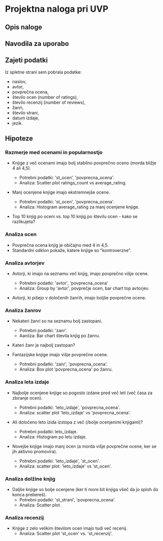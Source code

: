 # Projektna naloga pri UVP

## Opis naloge

## Navodila za uporabo

## Zajeti podatki
Iz spletne strani sem pobrala podatke:
* naslov,
* avtor,
* povprečna ocena,
* število ocen (number of ratings),
* število recenzij (number of reviews),
* žanri,
* število strani,
* datum izdaje,
* jezik.

## Hipoteze
### Razmerje med ocenami in popularnostjo
* Knjige z več ocenami imajo bolj stabilno povprečno oceno (morda bližje 4 ali 4,5).
    - Potrebni podatki: 'st_ocen', 'povprecna_ocena'.
    - Analiza: Scatter plot ratings_count vs average_rating.

* Manj ocenjene knjige imajo ekstremnejše ocene.
    - Potrebni podatki: 'st_ocen', 'povprecna_ocena'.
    - Analiza: Histogram average_rating za manj ocenjene knjige.

* Top 10 knjig po oceni vs. top 10 knjig po številu ocen - kako se razlikujeta?

### Analiza ocen
* Povprečna ocena knjig je običajno med 4 in 4,5.
* Standardni odklon pokaže, katere knjige so "kontroverzne".


### Analiza avtorjev
* Avtorji, ki imajo na seznamu več knjig, imajo povprečno višje ocene.
    - Potrebni podatki: 'avtor', 'povprecna_ocena'
    - Analiza: Group by 'avtor', povprečje ocen, bar chart top avtorjev.

* Avtorji, ki pišejo v določenih žanrih, imajo boljše povprečne ocene.

### Analiza žanrov
* Nekateri žanri so na seznamu bolj zastopani.
    - Potrebni podatki: 'zanr'.
    - Aanliza: Bar chart števila knjig po žanru.

* Kateri žanr je najbolj zastopan?

* Fantazijske knjige imajo višje povprečne ocene.
    - Potrebni podatki: 'zanr', 'povprecna_ocena'.
    - Analiza: Box plot 'povprecna_ocena' po žanru.

### Analiza leta izdaje
* Najbolje ocenjene knjige so pogosto izdane pred več leti (več časa za zbiranje ocen).
    - Potrebni podatki: 'leto_izdaje', 'povprecna_ocena'.
    - Analiza: scatter plot 'leto_izdaje' vs 'povprecna_ocena'.

* Ali določeno leto izida izstopa z več (/bolje ocenjenimi knjigami)?
    - Potrebni podatki: leto_izdaje.
    - Analiza: Histogram po letu izdaje.


* Novejše knjige imajo manj ocen (a morda višje povprečne ocene, ker se jih aktivno promovira).
    - Potrebni podatki: 'leto_izdaje', 'st_ocen'.
    - Analiza: scatter plot: 'leto_izdaje' vs 'st_ocen'.

### Analiza dolžine knjig
* Daljše knjige so bolje ocenjene (ker ti more bit knjiga všeč da jo sploh do konca prebereš).
    - Potrebni podatki: 'st_strani', 'povprecna_ocena'.
    - Analiza: Scatter plot.

### Analiza recenzij
* Knjige z zelo velikim številom ocen imajo tudi več recenij.
    - Analiza: Scatter plot 'st_ocen' vs. 'st_recenzij'.

 
